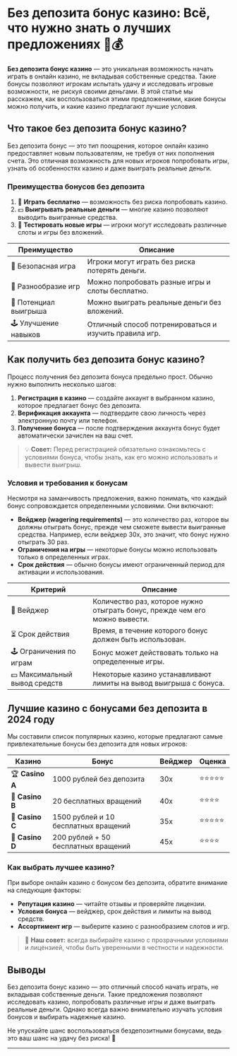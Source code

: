 # Без депозита бонус казино: Всё, что нужно знать о лучших предложениях 🎰💰

**Без депозита бонус казино** — это уникальная возможность начать играть в онлайн казино, не вкладывая собственные средства. Такие бонусы позволяют игрокам испытать удачу и исследовать игровые возможности, не рискуя своими деньгами. В этой статье мы расскажем, как воспользоваться этими предложениями, какие бонусы можно получить, и какие казино предлагают лучшие условия.

## Что такое без депозита бонус казино?

Без депозита бонус — это тип поощрения, которое онлайн казино предоставляет новым пользователям, не требуя от них пополнения счета. Это отличная возможность для новых игроков попробовать игры, узнать об особенностях казино и даже выиграть реальные деньги.

### Преимущества бонусов без депозита

1. 🎁 **Играть бесплатно** — возможность без риска попробовать казино.
2. 💵 **Выигрывать реальные деньги** — многие казино позволяют выводить выигранные средства.
3. 🎰 **Тестировать новые игры** — игроки могут исследовать различные слоты и игры без вложений.

| **Преимущество**                 | **Описание**                                                                 |
|-----------------------------------|-----------------------------------------------------------------------------|
| 🎁 Безопасная игра                | Игроки могут играть без риска потерять деньги.                               |
| 🎲 Разнообразие игр               | Можно попробовать разные игры и слоты бесплатно.                             |
| 💸 Потенциал выигрыша             | Можно выиграть реальные деньги без вложений.                                 |
| 🕹️ Улучшение навыков              | Отличный способ потренироваться и изучить правила игр.                       |

## Как получить без депозита бонус казино?

Процесс получения без депозита бонуса предельно прост. Обычно нужно выполнить несколько шагов:

1. **Регистрация в казино** — создайте аккаунт в выбранном казино, которое предлагает бонус без депозита.
2. **Верификация аккаунта** — подтвердите свою личность через электронную почту или телефон.
3. **Получение бонуса** — после подтверждения аккаунта бонус будет автоматически зачислен на ваш счет.

> 💡 **Совет:** Перед регистрацией обязательно ознакомьтесь с условиями бонуса, чтобы знать, как его можно использовать и вывести выигрыш.

### Условия и требования к бонусам

Несмотря на заманчивость предложения, важно понимать, что каждый бонус сопровождается определенными условиями. Они включают:

- **Вейджер (wagering requirements)** — это количество раз, которое вы должны отыграть бонус, прежде чем сможете вывести выигранные средства. Например, если вейджер 30x, это значит, что бонус нужно отыграть 30 раз.
- **Ограничения на игры** — некоторые бонусы можно использовать только в определенных играх.
- **Срок действия** — обычно бонусы имеют ограниченный период для активации и использования.

| **Критерий**                      | **Описание**                                                                 |
|-----------------------------------|-----------------------------------------------------------------------------|
| 🎰 Вейджер                        | Количество раз, которое нужно отыграть бонус, прежде чем его можно вывести.  |
| ⏳ Срок действия                   | Время, в течение которого бонус должен быть использован.                    |
| 🕹️ Ограничения по играм            | Бонус может действовать только на определенные игры.                         |
| 💵 Максимальный вывод средств      | Некоторые казино устанавливают лимиты на вывод выигрыша с бонуса.           |

## Лучшие казино с бонусами без депозита в 2024 году

Мы составили список популярных казино, которые предлагают самые привлекательные бонусы без депозита для новых игроков:

| **Казино**                  | **Бонус**                                    | **Вейджер**           | **Оценка**   |
|-----------------------------|----------------------------------------------|-----------------------|--------------|
| 🏆 **Casino A**              | 1000 рублей без депозита                     | 30x                   | ⭐⭐⭐⭐⭐        |
| 🎲 **Casino B**              | 20 бесплатных вращений                      | 40x                   | ⭐⭐⭐⭐         |
| 🎰 **Casino C**              | 1500 рублей и 10 бесплатных вращений         | 35x                   | ⭐⭐⭐⭐⭐        |
| 💎 **Casino D**              | 200 рублей + 50 бесплатных вращений          | 45x                   | ⭐⭐⭐⭐         |

### Как выбрать лучшее казино?

При выборе онлайн казино с бонусом без депозита, обратите внимание на следующие факторы:

- **Репутация казино** — читайте отзывы и проверяйте лицензии.
- **Условия бонуса** — вейджер, срок действия и лимиты на вывод средств.
- **Ассортимент игр** — выберите казино с разнообразием слотов и игр.

> 🎰 **Наш совет:** всегда выбирайте казино с прозрачными условиями и лицензией, чтобы быть уверенными в честности и надежности.

## Выводы

Без депозита бонус казино — это отличный способ начать играть, не вкладывая собственные деньги. Такие предложения позволяют исследовать казино, попробовать различные игры и даже выиграть реальные деньги. Однако всегда важно внимательно изучать условия бонусов и выбирать надежные казино.

Не упускайте шанс воспользоваться бездепозитными бонусами, ведь это ваш шанс на удачу без риска! 🎉

---


